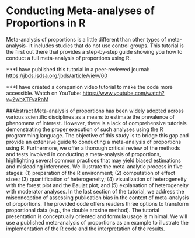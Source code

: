 # Conducting Meta-analyses of Proportions in R
Meta-analysis of proportions is a little different than other types of meta-analysis- it includes studies that do not use control groups. This tutorial is the first out there that provides a step-by-step guide showing you how to conduct a full meta-analysis of proportions using R. 

***I have published this tutorial in a peer-reviewed journal: https://jbds.isdsa.org/jbds/article/view/60

***I have created a companion video tutorial to make the code more accessible. Watch on YouTube: https://www.youtube.com/watch?v=2wbXTFvaRnM

##Abstract
Meta-analysis of proportions has been widely adopted across various scientific disciplines as a means to estimate the prevalence of phenomena of interest. However, there is a lack of comprehensive tutorials demonstrating the proper execution of such analyses using the R programming language. The objective of this study is to bridge this gap and provide an extensive guide to conducting a meta-analysis of proportions using R. Furthermore, we offer a thorough critical review of the methods and tests involved in conducting a meta-analysis of proportions, highlighting several common practices that may yield biased estimations and misleading inferences. We illustrate the meta-analytic process in five stages: (1) preparation of the R environment; (2) computation of effect sizes; (3) quantification of heterogeneity; (4) visualization of heterogeneity with the forest plot and the Baujat plot; and (5) explanation of heterogeneity with moderator analyses. In the last section of the tutorial, we address the misconception of assessing publication bias in the context of meta-analysis of proportions. The provided code offers readers three options to transform proportional data (e.g., the double arcsine method). The tutorial presentation is conceptually oriented and formula usage is minimal. We will use a published meta-analysis of proportions as an example to illustrate the implementation of the R code and the interpretation of the results.
